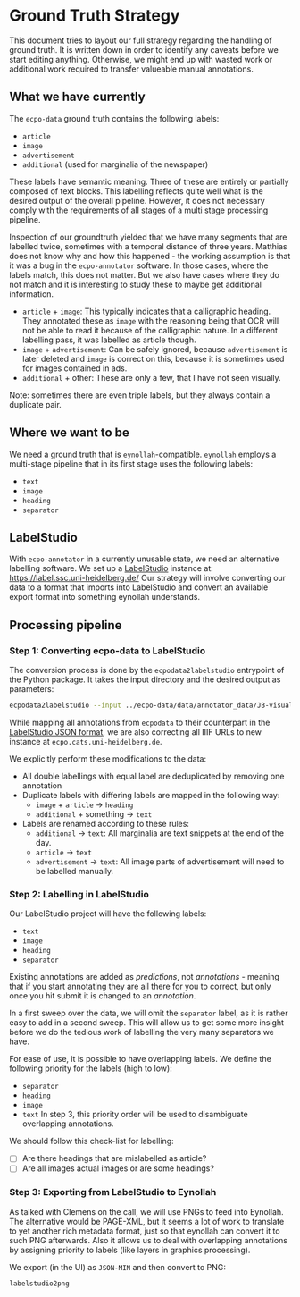 # Ground Truth Strategy

This document tries to layout our full strategy regarding the handling of ground truth.
It is written down in order to identify any caveats before we start editing anything.
Otherwise, we might end up with wasted work or additional work required to transfer
valueable manual annotations.

## What we have currently

The `ecpo-data` ground truth contains the following labels:
* `article`
* `image`
* `advertisement`
* `additional` (used for marginalia of the newspaper)

These labels have semantic meaning. Three of these are entirely or partially composed of
text blocks. This labelling reflects quite well what is the desired output of the overall
pipeline. However, it does not necessary comply with the requirements of all stages of
a multi stage processing pipeline.

Inspection of our groundtruth yielded that we have many segments that are labelled twice,
sometimes with a temporal distance of three years. Matthias does not know why and how this
happened - the working assumption is that it was a bug in the `ecpo-annotator` software.
In those cases, where the labels match, this does not matter. But we also have cases where
they do not match and it is interesting to study these to maybe get additional information.

* `article` + `image`: This typically indicates that a calligraphic heading. They annotated
  these as `image` with the reasoning being that OCR will not be able to read it because
  of the calligraphic nature. In a different labelling pass, it was labelled as article though.
* `image` + `advertisement`: Can be safely ignored, because `advertisement` is later deleted
  and `image` is correct on this, because it is sometimes used for images contained in ads.
* `additional` + other: These are only a few, that I have not seen visually.

Note: sometimes there are even triple labels, but they always contain a duplicate pair.

## Where we want to be

We need a ground truth that is `eynollah`-compatible. `eynollah` employs a multi-stage
pipeline that in its first stage uses the following labels:
* `text`
* `image`
* `heading`
* `separator`

## LabelStudio

With `ecpo-annotator` in a currently unusable state, we need an alternative labelling software.
We set up a [LabelStudio](https://labelstud.io/) instance at: https://label.ssc.uni-heidelberg.de/
Our strategy will involve converting our data to a format that imports into LabelStudio
and convert an available export format into something eynollah understands.

## Processing pipeline

### Step 1: Converting ecpo-data to LabelStudio

The conversion process is done by the `ecpodata2labelstudio` entrypoint of the
Python package. It takes the input directory and the desired output as parameters:

```bash
ecpodata2labelstudio --input ../ecpo-data/data/annotator_data/JB-visualGT/
```

While mapping all annotations from `ecpodata` to their counterpart in the
[LabelStudio JSON format](https://labelstud.io/blog/understanding-the-label-studio-json-format/#breaking-down-the-label-studio-json-format),
we are also correcting all IIIF URLs to new instance at `ecpo.cats.uni-heidelberg.de`.

We explicitly perform these modifications to the data:
* All double labellings with equal label are deduplicated by removing one annotation
* Duplicate labels with differing labels are mapped in the following way:
  * `image` + `article` -> `heading`
  * `additional` + something -> `text`
* Labels are renamed according to these rules:
  * `additional` -> `text`: All marginalia are text snippets at the end of the day.
  * `article` -> `text`
  * `advertisement` -> `text`: All image parts of advertisement will need to be labelled manually.

### Step 2: Labelling in LabelStudio

Our LabelStudio project will have the following labels:
* `text`
* `image`
* `heading`
* `separator`

Existing annotations are added as *predictions*, not *annotations* - meaning that if you
start annotating they are all there for you to correct, but only once you hit submit it
is changed to an *annotation*.

In a first sweep over the data, we will omit the `separator` label, as it is rather easy
to add in a second sweep. This will allow us to get some more insight before we do the
tedious work of labelling the very many separators we have.

For ease of use, it is possible to have overlapping labels. We define the following priority
for the labels (high to low):
* `separator`
* `heading`
* `image`
* `text`
In step 3, this priority order will be used to disambiguate overlapping annotations.

We should follow this check-list for labelling:

* [ ] Are there headings that are mislabelled as article?
* [ ] Are all images actual images or are some headings?

### Step 3: Exporting from LabelStudio to Eynollah

As talked with Clemens on the call, we will use PNGs to feed into Eynollah. The alternative
would be PAGE-XML, but it seems a lot of work to translate to yet another rich metadata format,
just so that eynollah can convert it to such PNG afterwards. Also it allows us to deal with
overlapping annotations by assigning priority to labels (like layers in graphics processing).

We export (in the UI) as `JSON-MIN` and then convert to PNG:

```bash
labelstudio2png
```
